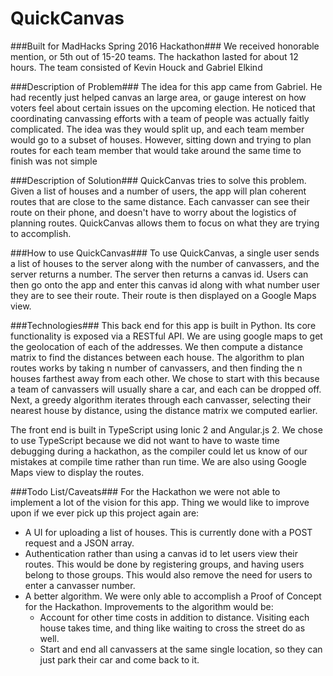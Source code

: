 # QuickCanvas
###Built for MadHacks Spring 2016 Hackathon###
We received honorable mention, or 5th out of 15-20 teams. The hackathon lasted for about 12 hours. The team consisted of Kevin Houck and Gabriel Elkind

###Description of Problem###
The idea for this app came from Gabriel. He had recently just helped canvas an large area, or gauge interest on how voters feel about certain issues on the upcoming election.
He noticed that coordinating canvassing efforts with a team of people was actually faitly complicated. The idea was they would split up, and each team member would go to a subset of houses. 
However, sitting down and trying to plan routes for each team member that would take around the same time to finish was not simple

###Description of Solution###
QuickCanvas tries to solve this problem. Given a list of houses and a number of users, the app will plan coherent routes that are close to the same distance. Each canvasser can see their route on their phone, and doesn't have to worry about the logistics of planning routes.
QuickCanvas allows them to focus on what they are trying to accomplish.

###How to use QuickCanvas###
To use QuickCanvas, a single user sends a list of houses to the server along with the number of canvassers, and the server returns a number. The server then returns a canvas id. Users can then go onto the app and enter this canvas id along with what number user they are to see their route. 
Their route is then displayed on a Google Maps view.

###Technologies###
This back end for this app is built in Python. Its core functionality is exposed via a RESTful API. We are using google maps to get the geolocation of each of the addresses. 
We then compute a distance matrix to find the distances between each house. The algorithm to plan routes works by taking n number of canvassers, and then finding the n houses farthest away from each other. We chose to start with this because a team of canvassers will usually share a car, and each can be dropped off.
Next, a greedy algorithm iterates through each canvasser, selecting their nearest house by distance, using the distance matrix we computed earlier.

The front end is built in TypeScript using Ionic 2 and Angular.js 2. We chose to use TypeScript because we did not want to have to waste time debugging during a hackathon, as the compiler could let us know of our mistakes at compile time rather than run time. We are also using Google Maps view to display the routes.

###Todo List/Caveats###
For the Hackathon we were not able to implement a lot of the vision for this app. Thing we would like to improve upon if we ever pick up this project again are:
* A UI for uploading a list of houses. This is currently done with a POST request and a JSON array.
* Authentication rather than using a canvas id to let users view their routes. This would be done by registering groups, and having users belong to those groups. This would also remove the need for users to enter a canvasser number.
* A better algorithm. We were only able to accomplish a Proof of Concept for the Hackathon. Improvements to the algorithm would be:
  * Account for other time costs in addition to distance. Visiting each house takes time, and thing like waiting to cross the street do as well.
  * Start and end all canvassers at the same single location, so they can just park their car and come back to it.
